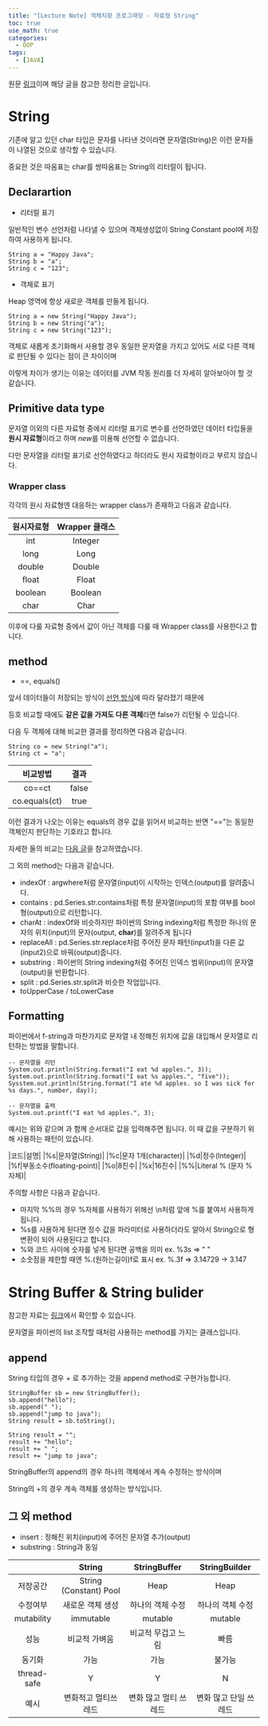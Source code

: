 ```yaml
---
title: "[Lecture Note] 객체지향 프로그래밍 - 자료형 String"
toc: true
use_math: true
categories:
  - OOP
tags:
  - [JAVA]
---
```


원문 [링크](https://wikidocs.net/205)이며 해당 글을 참고한 정리한 글입니다.


# String

기존에 알고 있던 char 타입은 문자를 나타낸 것이라면 문자열(String)은 이런 문자들이 나열된 것으로 생각할 수 있습니다. 

중요한 것은 따옴표는 char를 쌍따옴표는 String의 리터럴이 됩니다.

## Declarartion

- 리터럴 표기

일반적인 변수 선언처럼 나타낼 수 있으며 객체생성없이 String Constant pool에 저장하여 사용하게 됩니다.

```
String a = "Happy Java";
String b = "a";
String c = "123";
```

- 객체로 표기

Heap 영역에 항상 새로운 객체를 만들게 됩니다.

```
String a = new String("Happy Java");
String b = new String("a");
String c = new String("123");
```

객체로 새롭게 초기화해서 사용할 경우 동일한 문자열을 가지고 있어도 서로 다른 객체로 판단될 수 있다는 점이 큰 차이이며

이렇게 차이가 생기는 이유는 데이터를 JVM 작동 원리를 더 자세히 알아보아야 할 것 같습니다. 


## Primitive data type

문자열 이외의 다른 자료형 중에서 리터럴 표기로 변수를 선언하였던 데이터 타입들을 **원시 자료형**이라고 하며 *new*를 이용해 선언할 수 없습니다. 

다만 문자열을 리터럴 표기로 선언하였다고 하더라도 원시 자료형이라고 부르지 않습니다. 

### Wrapper class

각각의 원시 자료형엔 대응하는 wrapper class가 존재하고 다음과 같습니다.

|원시자료형|Wrapper 클래스|
|:---:|:---:|
|int|Integer|
|long|Long|
|double|Double|
|float|Float|
|boolean|Boolean|
|char|Char|

이후에 다룰 자료형 중에서 값이 아닌 객체를 다룰 때 Wrapper class를 사용한다고 합니다. 


## method

- ==, equals()

앞서 데이터들이 저장되는 방식이 [선언 방식](#declarartion)에 따라 달라졌기 때문에 

등호 비교할 때에도 **같은 값을 가져도 다른 객체**라면 false가 리턴될 수 있습니다.


다음 두 객체에 대해 비교한 결과를 정리하면 다음과 같습니다.

```
String co = new String("a");
String ct = "a";
```

|비교방법|결과|
|:---:|:---:|
|co==ct|false|
|co.equals(ct)|true|

이런 결과가 나오는 이유는 equals의 경우 값을 읽어서 비교하는 반면 "=="는 동일한 객체인지 판단하는 기호라고 합니다.

자세한 둘의 비교는 [다음 글](https://hyeran-story.tistory.com/123)을 참고하였습니다.


그 외의 method는 다음과 같습니다.

- indexOf : argwhere처럼 문자열(input)이 시작하는 인덱스(output)를 알려줍니다.
- contains : pd.Series.str.contains처럼 특정 문자열(input)의 포함 여부를 bool형(output)으로 리턴합니다.
- charAt : indexOf와 비슷하지만 파이썬의 String indexing처럼 특정한 하나의 문자의 위치(input)의 문자(output, **char**)를 알려주게 됩니다
- replaceAll : pd.Series.str.replace처럼 주어진 문자 패턴(input1)을 다른 값(input2)으로 바꿔(output)줍니다.
- substring : 파이썬의 String indexing처럼 주어진 인덱스 범위(input)의 문자열(output)을 반환합니다.
- split : pd.Series.str.split과 비슷한 작업입니다.
- toUpperCase / toLowerCase

## Formatting

파이썬에서 f-string과 마찬가지로 문자열 내 정해진 위치에 값을 대입해서 문자열로 리턴하는 방법을 말합니다.

```
-- 문자열을 리턴
System.out.println(String.format("I eat %d apples.", 3)); 
System.out.println(String.format("I eat %s apples.", "five"));
Sysstem.out.println(String.format("I ate %d apples. so I was sick for %s days.", number, day));

-- 문자열을 출력
System.out.printf("I eat %d apples.", 3); 
```

예시는 위와 같으며 과 함께 순서대로 값을 입력해주면 됩니다. 이 때 값을 구분하기 위해 사용하는 패턴이 있습니다.


|코드|설명|
|%s|문자열(String)|
|%c|문자 1개(character)|
|%d|정수(Integer)|
|%f|부동소수(floating-point)|
|%o|8진수|
|%x|16진수|
|%%|Literal % (문자 % 자체)|

주의할 사항은 다음과 같습니다.

- 마지막 %%의 경우 %자체를 사용하기 위해선 \n처럼 앞에 %를 붙여서 사용하게 됩니다.
- %s를 사용하게 된다면 정수 값을 파라미터로 사용하더라도 알아서 String으로 형변환이 되어 사용된다고 합니다.
- %와 코드 사이에 숫자를 넣게 된다면 공백을 의미 ex. %3s => "   "
- 소숫점을 제한할 때엔 %.(원하는길이)f로 표시 ex. %.3f => 3.14729 -> 3.147


# String Buffer & String bulider

참고한 자료는 [링크](https://ifuwanna.tistory.com/221)에서 확인할 수 있습니다.

문자열을 파이썬의 list 조작할 때처럼 사용하는 method를 가지는 클래스입니다.

## append

String 타입의 경우 + 로 추가하는 것을 append method로 구현가능합니다.

```
StringBuffer sb = new StringBuffer();  
sb.append("hello");
sb.append(" ");
sb.append("jump to java");
String result = sb.toString();

String result = "";
result += "hello";
result += " ";
result += "jump to java";
```

StringBuffer의 append의 경우 하나의 객체에서 계속 수정하는 방식이며

String의 +의 경우 계속 객체를 생성하는 방식입니다.


## 그 외 method

- insert : 정해진 위치(input)에 주어진 문자열 추가(output)
- substring : String과 동일


||String|StringBuffer|StringBuilder|
|:---:|:---:|:---:|:---:|
|저장공간|String (Constant) Pool | Heap | Heap|
|수정여부|새로운 객체 생성|하나의 객체 수정|하나의 객체 수정|
|mutability|immutable|mutable|mutable|
|성능|비교적 가벼움|비교적 무겁고 느림|빠름|
|동기화|가능|가능|불가능|
|thread-safe|Y|Y|N|
|예시|변화적고 멀티쓰레드|변화 많고 멀티 쓰레드|변화 많고 단일 쓰레드|
